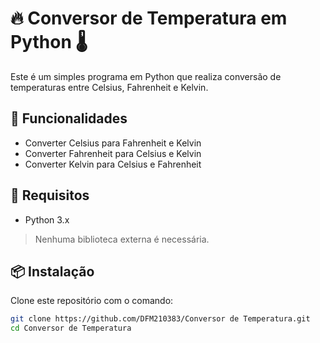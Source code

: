 # 🔥 Conversor de Temperatura em Python 🌡️

Este é um simples programa em Python que realiza conversão de temperaturas entre Celsius, Fahrenheit e Kelvin.

## 🚀 Funcionalidades

- Converter Celsius para Fahrenheit e Kelvin
- Converter Fahrenheit para Celsius e Kelvin
- Converter Kelvin para Celsius e Fahrenheit

## 🐍 Requisitos

- Python 3.x

> Nenhuma biblioteca externa é necessária.

## 📦 Instalação

Clone este repositório com o comando:

```bash
git clone https://github.com/DFM210383/Conversor de Temperatura.git
cd Conversor de Temperatura
